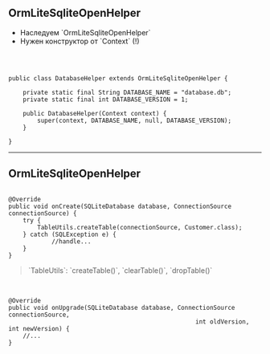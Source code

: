 ## OrmLiteSqliteOpenHelper

* <!-- .element: class="fragment" data-fragment-index="1" --> Наследуем `OrmLiteSqliteOpenHelper`
* <!-- .element: class="fragment" data-fragment-index="2" --> Нужен конструктор от `Сontext` (!)

<br>


<pre><code class = "java large" data-trim data-noescape>
public class DatabaseHelper extends OrmLiteSqliteOpenHelper {
<span class="fragment" data-fragment-index="3">
    private static final String DATABASE_NAME = "database.db";
    private static final int DATABASE_VERSION = 1;</span>
<span class="fragment" data-fragment-index="2">
    public DatabaseHelper(Context context) {
        super(context, DATABASE_NAME, null, DATABASE_VERSION);
    }</span>
    
}
</code></pre>

<!-- .element: class="fragment" data-fragment-index="1" -->

------

## OrmLiteSqliteOpenHelper

<pre>
<code data-trim data-noescape>
@Override
public void onCreate(SQLiteDatabase database, ConnectionSource connectionSource) {
    try {
        <span class="fragment highlight-red" data-fragment-index="1">TableUtils</span>.createTable(connectionSource, Customer.class);
    } catch (SQLException e) {
            //handle...
    }
}
</code></pre>


<blockquote class="noveo-info">
`TableUtils`: `createTable()`, `clearTable()`, `dropTable()`
</blockquote>

<!-- .element: class="fragment" data-fragment-index="1" -->

<br>

```
@Override
public void onUpgrade(SQLiteDatabase database, ConnectionSource connectionSource,
                                                    int oldVersion, int newVersion) {
    //...
}
```

<!-- .element: class="fragment" data-fragment-index="2" -->

